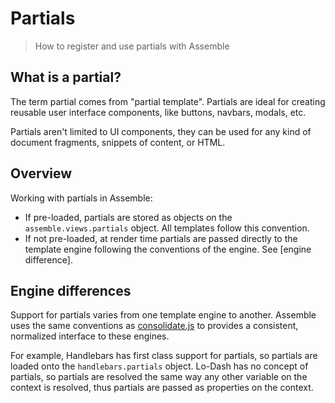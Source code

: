 # Partials

> How to register and use partials with Assemble

## What is a partial?

The term partial comes from "partial template". Partials are ideal for creating reusable user interface components, like buttons, navbars, modals, etc. 

Partials aren't limited to UI components, they can be used for any kind of document fragments, snippets of content, or HTML. 

## Overview

Working with partials in Assemble:

- If pre-loaded, partials are stored as objects on the `assemble.views.partials` object. All templates follow this convention.
- If not pre-loaded, at render time partials are passed directly to the template engine following the conventions of the engine. See [engine difference].


## Engine differences

Support for partials varies from one template engine to another. Assemble uses the same conventions as [consolidate.js] to provides a consistent, normalized interface to these engines.


For example, Handlebars has first class support for partials, so partials are loaded onto the `handlebars.partials` object. Lo-Dash has no concept of partials, so partials are resolved the same way any other variable on the context is resolved, thus partials are passed as properties on the context.


[consolidate.js]: https://github.com/tj/consolidate.js
